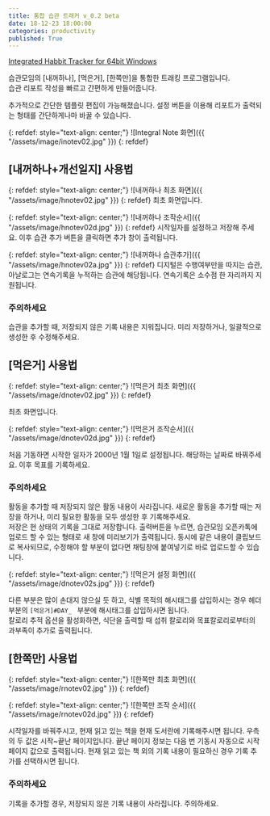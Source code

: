 ```yaml
---
title: 통합 습관 트래커 v_0.2 beta
date: 18-12-23 18:00:00
categories: productivity
published: True
---
```


[Integrated Habbit Tracker for 64bit Windows](https://github.com/pandavas89/habbit_logger/releases/download/v0.2-beta/integral_note.exe)

습관모임의 [내꺼하나], [먹은거], [한쪽만]을 통합한 트래킹 프로그램입니다.  
습관 리포트 작성을 빠르고 간편하게 만들어줍니다.

추가적으로 간단한 템플릿 편집이 가능해졌습니다. 설정 버튼을 이용해 리포트가 출력되는 형태를 간단하게나마 바꿀 수 있습니다.

{: refdef: style="text-align: center;"}
![Integral Note 화면]({{ "/assets/image/inotev02.jpg" }})
{: refdef}



## [내꺼하나+개선일지] 사용법

{: refdef: style="text-align: center;"}
![내꺼하나 최초 화면]({{ "/assets/image/hnotev02.jpg" }})
{: refdef}
최초 화면입니다.

{: refdef: style="text-align: center;"}
![내꺼하나 조작순서]({{ "/assets/image/hnotev02d.jpg" }})
{: refdef}
시작일자를 설정하고 저장해 주세요. 이후 습관 추가 버튼을 클릭하면 추가 창이 출력됩니다.

{: refdef: style="text-align: center;"}
![내꺼하나 습관추가]({{ "/assets/image/hnotev02a.jpg" }})
{: refdef}
디지털은 수행여부만을 따지는 습관, 아날로그는 연속기록을 누적하는 습관에 해당됩니다. 연속기록은 소수점 한 자리까지 지원됩니다.
### 주의하세요
습관을 추가할 때, 저장되지 않은 기록 내용은 지워집니다. 미리 저장하거나, 일괄적으로 생성한 후 수정해주세요.

## [먹은거] 사용법

{: refdef: style="text-align: center;"}
![먹은거 최초 화면]({{ "/assets/image/dnotev02.jpg" }})
{: refdef}

최초 화면입니다.

{: refdef: style="text-align: center;"}
![먹은거 조작순서]({{ "/assets/image/dnotev02d.jpg" }})
{: refdef}

처음 기동하면 시작한 일자가 2000년 1월 1일로 설정됩니다. 해당하는 날짜로 바꿔주세요. 이후 목표를 기록하세요.  
### 주의하세요
활동을 추가할 때 저장되지 않은 활동 내용이 사라집니다. 새로운 활동을 추가할 때는 저장을 하거나, 미리 필요한 활동을 모두 생성한 후 기록해주세요.  
저장은 현 상태의 기록을 그대로 저장합니다. 출력버튼을 누르면, 습관모임 오픈카톡에 업로드 할 수 있는 형태로 새 창에 미리보기가 출력됩니다. 동시에 같은 내용이 클립보드로 복사되므로, 수정해야 할 부분이 없다면 채팅창에 붙여넣기로 바로 업로드할 수 있습니다.

{: refdef: style="text-align: center;"}
![먹은거 설정 화면]({{ "/assets/image/dnotev02s.jpg" }})
{: refdef}

다른 부분은 많이 손대지 않으실 듯 하고, 식별 목적의 해시태그를 삽입하시는 경우 헤더 부분의 ```[먹은거]#DAY_ ``` 부분에 해시태그를 삽입하시면 됩니다.  
칼로리 추적 옵션을 활성화하면, 식단을 출력할 때 섭취 칼로리와 목표칼로리로부터의 과부족이 추가로 출력됩니다.

## [한쪽만] 사용법

{: refdef: style="text-align: center;"}
![한쪽만 최초 화면]({{ "/assets/image/rnotev02.jpg" }})
{: refdef}

{: refdef: style="text-align: center;"}
![한쪽만 조작 순서]({{ "/assets/image/rnotev02d.jpg" }})
{: refdef}

시작일자를 바꿔주시고, 현재 읽고 있는 책을 현재 도서란에 기록해주시면 됩니다. 우측의 두 값은 시작~끝난 페이지입니다. 끝난 페이지 정보는 다음 번 기동시 자동으로 시작 페이지 값으로 출력됩니다. 현재 읽고 있는 책 외의 기록 내용이 필요하신 경우 기록 추가를 선택하시면 됩니다.  
### 주의하세요
기록을 추가할 경우, 저장되지 않은 기록 내용이 사라집니다. 주의하세요.

